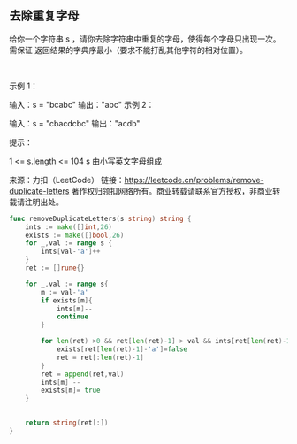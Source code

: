 ##  去除重复字母
给你一个字符串 s ，请你去除字符串中重复的字母，使得每个字母只出现一次。需保证 返回结果的字典序最小（要求不能打乱其他字符的相对位置）。

 

示例 1：

输入：s = "bcabc"
输出："abc"
示例 2：

输入：s = "cbacdcbc"
输出："acdb"
 

提示：

1 <= s.length <= 104
s 由小写英文字母组成


来源：力扣（LeetCode）
链接：https://leetcode.cn/problems/remove-duplicate-letters
著作权归领扣网络所有。商业转载请联系官方授权，非商业转载请注明出处。
```go
func removeDuplicateLetters(s string) string {
    ints := make([]int,26)
    exists := make([]bool,26)
    for _,val := range s {
        ints[val-'a']++
    }
    ret := []rune{}

    for _,val := range s{
        m := val-'a'
        if exists[m]{
            ints[m]--
            continue
        }

        for len(ret) >0 && ret[len(ret)-1] > val && ints[ret[len(ret)-1]-'a'] > 0{
            exists[ret[len(ret)-1]-'a']=false
            ret = ret[:len(ret)-1]
        }
        ret = append(ret,val)
        ints[m] --
        exists[m]= true
    }
   

    return string(ret[:])
}

```
